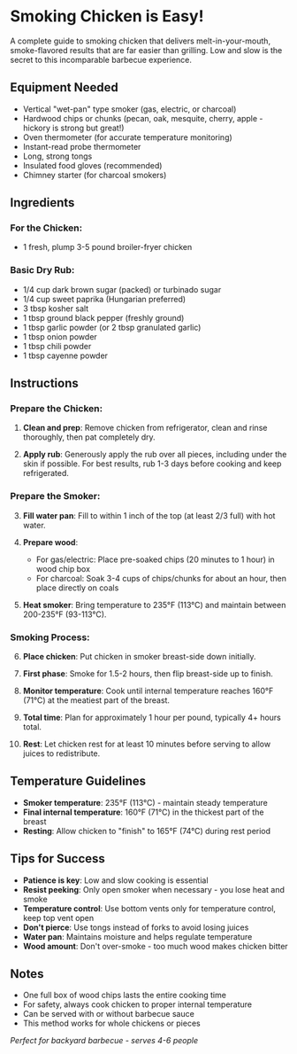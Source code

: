 # Smoking Chicken is Easy!

A complete guide to smoking chicken that delivers melt-in-your-mouth, smoke-flavored results that are far easier than grilling. Low and slow is the secret to this incomparable barbecue experience.

## Equipment Needed

- Vertical "wet-pan" type smoker (gas, electric, or charcoal)
- Hardwood chips or chunks (pecan, oak, mesquite, cherry, apple - hickory is strong but great!)
- Oven thermometer (for accurate temperature monitoring)
- Instant-read probe thermometer
- Long, strong tongs
- Insulated food gloves (recommended)
- Chimney starter (for charcoal smokers)

## Ingredients

### For the Chicken:
- 1 fresh, plump 3-5 pound broiler-fryer chicken

### Basic Dry Rub:
- 1/4 cup dark brown sugar (packed) or turbinado sugar
- 1/4 cup sweet paprika (Hungarian preferred)
- 3 tbsp kosher salt
- 1 tbsp ground black pepper (freshly ground)
- 1 tbsp garlic powder (or 2 tbsp granulated garlic)
- 1 tbsp onion powder
- 1 tbsp chili powder
- 1 tbsp cayenne powder

## Instructions

### Prepare the Chicken:
1. **Clean and prep**: Remove chicken from refrigerator, clean and rinse thoroughly, then pat completely dry.

2. **Apply rub**: Generously apply the rub over all pieces, including under the skin if possible. For best results, rub 1-3 days before cooking and keep refrigerated.

### Prepare the Smoker:
3. **Fill water pan**: Fill to within 1 inch of the top (at least 2/3 full) with hot water.

4. **Prepare wood**: 
   - For gas/electric: Place pre-soaked chips (20 minutes to 1 hour) in wood chip box
   - For charcoal: Soak 3-4 cups of chips/chunks for about an hour, then place directly on coals

5. **Heat smoker**: Bring temperature to 235°F (113°C) and maintain between 200-235°F (93-113°C).

### Smoking Process:
6. **Place chicken**: Put chicken in smoker breast-side down initially.

7. **First phase**: Smoke for 1.5-2 hours, then flip breast-side up to finish.

8. **Monitor temperature**: Cook until internal temperature reaches 160°F (71°C) at the meatiest part of the breast.

9. **Total time**: Plan for approximately 1 hour per pound, typically 4+ hours total.

10. **Rest**: Let chicken rest for at least 10 minutes before serving to allow juices to redistribute.

## Temperature Guidelines

- **Smoker temperature**: 235°F (113°C) - maintain steady temperature
- **Final internal temperature**: 160°F (71°C) in the thickest part of the breast
- **Resting**: Allow chicken to "finish" to 165°F (74°C) during rest period

## Tips for Success

- **Patience is key**: Low and slow cooking is essential
- **Resist peeking**: Only open smoker when necessary - you lose heat and smoke
- **Temperature control**: Use bottom vents only for temperature control, keep top vent open
- **Don't pierce**: Use tongs instead of forks to avoid losing juices
- **Water pan**: Maintains moisture and helps regulate temperature
- **Wood amount**: Don't over-smoke - too much wood makes chicken bitter

## Notes

- One full box of wood chips lasts the entire cooking time
- For safety, always cook chicken to proper internal temperature
- Can be served with or without barbecue sauce
- This method works for whole chickens or pieces

*Perfect for backyard barbecue - serves 4-6 people*